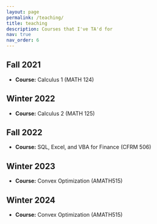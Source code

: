 ```yaml
---
layout: page
permalink: /teaching/
title: teaching
description: Courses that I've TA'd for
nav: true
nav_order: 6
---
```


## Fall 2021
- **Course:** Calculus 1 (MATH 124)

## Winter 2022
- **Course:** Calculus 2 (MATH 125)

## Fall 2022
- **Course:** SQL, Excel, and VBA for Finance (CFRM 506)

## Winter 2023
- **Course:** Convex Optimization (AMATH515)

## Winter 2024
- **Course:** Convex Optimization (AMATH515)
